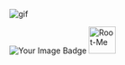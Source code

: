 ![gif](https://i.pinimg.com/originals/6b/13/c5/6b13c5f67c072fd6c531107b51b70359.gif)

<img src="https://tryhackme-badges.s3.amazonaws.com/Cedev001.png" alt="Your Image Badge" />


<img src="IMG/logo/siteon0.svg?1637496509" class="vmiddle grayscale" alt="Root-Me" width="48" height="48">

